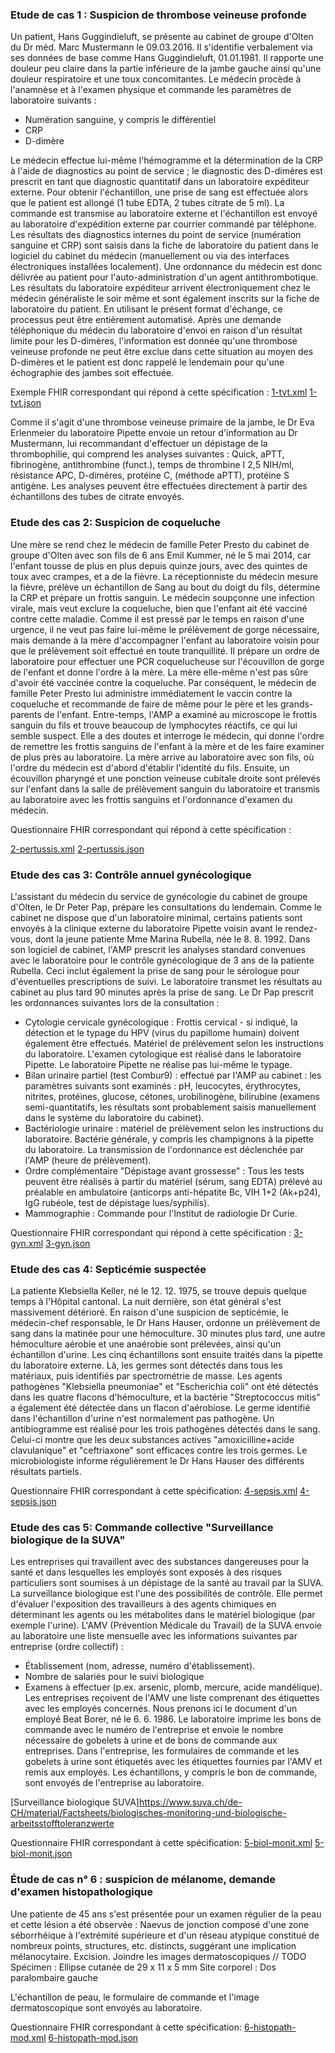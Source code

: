 ### Etude de cas 1 : Suspicion de thrombose veineuse profonde

Un patient, Hans Guggindieluft, se présente au cabinet de groupe d'Olten du Dr méd. Marc Mustermann le 09.03.2016. Il s'identifie verbalement via ses données de base comme Hans Guggindieluft, 01.01.1981. Il rapporte une douleur peu claire dans la partie inférieure de la jambe gauche ainsi qu'une douleur respiratoire et une toux concomitantes. Le médecin procède à l'anamnèse et à l'examen physique et commande les paramètres de laboratoire suivants :

* Numération sanguine, y compris le différentiel
* CRP
* D-dimère

Le médecin effectue lui-même l'hémogramme et la détermination de la CRP à l'aide de diagnostics au point de service ; le diagnostic des D-dimères est prescrit en tant que diagnostic quantitatif dans un laboratoire expéditeur externe. Pour obtenir l'échantillon, une prise de sang est effectuée alors que le patient est allongé (1 tube EDTA, 2 tubes citrate de 5 ml). La commande est transmise au laboratoire externe et l'échantillon est envoyé au laboratoire d'expédition externe par courrier commandé par téléphone. Les résultats des diagnostics internes du point de service (numération sanguine et CRP) sont saisis dans la fiche de laboratoire du patient dans le logiciel du cabinet du médecin (manuellement ou via des interfaces électroniques installées localement). Une ordonnance du médecin est donc délivrée au patient pour l'auto-administration d'un agent antithrombotique.
Les résultats du laboratoire expéditeur arrivent électroniquement chez le médecin généraliste le soir même et sont également inscrits sur la fiche de laboratoire du patient. En utilisant le présent format d'échange, ce processus peut être entièrement automatisé. Après une demande téléphonique du médecin du laboratoire d'envoi en raison d'un résultat limite pour les D-dimères, l'information est donnée qu'une thrombose veineuse profonde ne peut être exclue dans cette situation au moyen des D-dimères et le patient est donc rappelé le lendemain pour qu'une échographie des jambes soit effectuée.

Exemple FHIR correspondant qui répond à cette spécification :
[1-tvt.xml](https://github.com/hl7ch/ch-lab-order/tree/master/input/examples/bundle/1-tvt.xml)
[1-tvt.json](https://fhir.ch/ig/ch-lab-order/Questionnaire-1-tvt.json.html)

Comme il s'agit d'une thrombose veineuse primaire de la jambe, le Dr Eva Erlenmeier du laboratoire Pipette envoie un retour d'information au Dr Mustermann, lui recommandant d'effectuer un dépistage de la thrombophilie, qui comprend les analyses suivantes :
Quick, aPTT, fibrinogène, antithrombine (funct.), temps de thrombine I 2,5 NIH/ml, résistance APC, D-dimères, protéine C, (méthode aPTT), protéine S antigène.
Les analyses peuvent être effectuées directement à partir des échantillons des tubes de citrate envoyés.

### Etude des cas 2: Suspicion de coqueluche

Une mère se rend chez le médecin de famille Peter Presto du cabinet de groupe d'Olten avec son fils de 6 ans Emil Kummer, né le 5 mai 2014, car l'enfant tousse de plus en plus depuis quinze jours, avec des quintes de toux avec crampes, et a de la fièvre. La réceptionniste du médecin mesure la fièvre, prélève un échantillon de Sang au bout du doigt du fils, détermine la CRP et prépare un frottis sanguin. Le médecin soupçonne une infection virale, mais veut exclure la coqueluche, bien que l'enfant ait été vacciné contre cette maladie. Comme il est pressé par le temps en raison d'une urgence, il ne veut pas faire lui-même le prélèvement de gorge nécessaire, mais demande à la mère d'accompagner l'enfant au laboratoire voisin pour que le prélèvement soit effectué en toute tranquillité.
Il prépare un ordre de laboratoire pour effectuer une PCR coquelucheuse sur l'écouvillon de gorge de l'enfant et donne l'ordre à la mère. La mère elle-même n'est pas sûre d'avoir été vaccinée contre la coqueluche. Par conséquent, le médecin de famille Peter Presto lui administre immédiatement le vaccin contre la coqueluche et recommande de faire de même pour le père et les grands-parents de l'enfant. Entre-temps, l'AMP a examiné au microscope le frottis sanguin du fils et trouve beaucoup de lymphocytes réactifs, ce qui lui semble suspect. Elle a des doutes et interroge le médecin, qui donne l'ordre de remettre les frottis sanguins de l'enfant à la mère et de les faire examiner de plus près au laboratoire.
La mère arrive au laboratoire avec son fils, où l'ordre du médecin est d'abord d'établir l'identité du fils. Ensuite, un écouvillon pharyngé et une ponction veineuse cubitale droite sont prélevés sur l'enfant dans la salle de prélèvement sanguin du laboratoire et transmis au laboratoire avec les frottis sanguins et l'ordonnance d'examen du médecin.

Questionnaire FHIR correspondant qui répond à cette spécification :

[2-pertussis.xml](https://fhir.ch/ig/ch-lab-order/Questionnaire-2-pertussis.xml.html)
[2-pertussis.json](https://fhir.ch/ig/ch-lab-order/Questionnaire-2-pertussis.json.html)

### Etude des cas 3: Contrôle annuel gynécologique

L'assistant du médecin du service de gynécologie du cabinet de groupe d'Olten, le Dr Peter Pap, prépare les consultations du lendemain. Comme le cabinet ne dispose que d'un laboratoire minimal, certains patients sont envoyés à la clinique externe du laboratoire Pipette voisin avant le rendez-vous, dont la jeune patiente Mme Marina Rubella, née le 8. 8. 1992. Dans son logiciel de cabinet, l'AMP prescrit les analyses standard convenues avec le laboratoire pour le contrôle gynécologique de 3 ans de la patiente Rubella. Ceci inclut également la prise de sang pour le sérologue pour d'éventuelles prescriptions de suivi.
Le laboratoire transmet les résultats au cabinet au plus tard 90 minutes après la prise de sang. Le Dr Pap prescrit les ordonnances suivantes lors de la consultation :

* Cytologie cervicale gynécologique : Frottis cervical - si indiqué, la détection et le typage du HPV (virus du papillome humain) doivent également être effectués.
 Matériel de prélèvement selon les instructions du laboratoire.
 L'examen cytologique est réalisé dans le laboratoire Pipette. Le laboratoire Pipette ne réalise pas lui-même le typage.
* Bilan urinaire partiel (test Combur9) : effectué par l'AMP au cabinet : les paramètres suivants sont examinés : pH, leucocytes, érythrocytes, nitrites, protéines, glucose, cétones, urobilinogène, bilirubine (examens semi-quantitatifs, les résultats sont probablement saisis manuellement dans le système du laboratoire du cabinet).
* Bactériologie urinaire : matériel de prélèvement selon les instructions du laboratoire.
Bactérie générale, y compris les champignons à la pipette du laboratoire.
La transmission de l'ordonnance est déclenchée par l'AMP (heure de prélèvement).
* Ordre complémentaire "Dépistage avant grossesse" : Tous les tests peuvent être réalisés à partir du matériel (sérum, sang EDTA) prélevé au préalable en ambulatoire (anticorps anti-hépatite Bc, VIH 1+2 (Ak+p24), IgG rubéole, test de dépistage lues/syphilis).
* Mammographie : Commande pour l'Institut de radiologie Dr Curie.

Questionnaire FHIR correspondant qui répond à cette spécification :
[3-gyn.xml](https://fhir.ch/ig/ch-lab-order/Questionnaire-3-gyn.xml.html)
[3-gyn.json](https://fhir.ch/ig/ch-lab-order/Questionnaire-3-gyn.json.html)

### Etude des cas 4: Septicémie suspectée

La patiente Klebsiella Keller, né le 12. 12. 1975, se trouve depuis quelque temps à l'Hôpital cantonal. La nuit dernière, son état général s'est massivement détérioré. En raison d'une suspicion de septicémie, le médecin-chef responsable, le Dr Hans Hauser, ordonne un prélèvement de sang dans la matinée pour une hémoculture. 30 minutes plus tard, une autre hémoculture aérobie et une anaérobie sont prélevées, ainsi qu'un échantillon d'urine.
Les cinq échantillons sont ensuite traités dans la pipette du laboratoire externe. Là, les germes sont détectés dans tous les matériaux, puis identifiés par spectrométrie de masse. Les agents pathogènes "Klebsiella pneumoniae" et "Escherichia coli" ont été détectés dans les quatre flacons d'hémoculture, et la bactérie "Streptococcus mitis" a également été détectée dans un flacon d'aérobiose. Le germe identifié dans l'échantillon d'urine n'est normalement pas pathogène.
Un antibiogramme est réalisé pour les trois pathogènes détectés dans le sang. Celui-ci montre que les deux substances actives "amoxicilline+acide clavulanique" et "ceftriaxone" sont efficaces contre les trois germes. Le microbiologiste informe régulièrement le Dr Hans Hauser des différents résultats partiels.

Questionnaire FHIR correspondant à cette spécification:
[4-sepsis.xml](https://fhir.ch/ig/ch-lab-order/Questionnaire-4-sepsis.xml.html)
[4-sepsis.json](https://fhir.ch/ig/ch-lab-order/Questionnaire-4-sepsis.json.html)

### Etude des cas 5: Commande collective "Surveillance biologique de la SUVA"

Les entreprises qui travaillent avec des substances dangereuses pour la santé et dans lesquelles les employés sont exposés à des risques particuliers sont soumises à un dépistage de la santé au travail par la SUVA. La surveillance biologique est l'une des possibilités de contrôle. Elle permet d'évaluer l'exposition des travailleurs à des agents chimiques en déterminant les agents ou les métabolites dans le matériel biologique (par exemple l'urine).
L'AMV (Prévention Médicale du Travail) de la SUVA envoie au laboratoire une liste mensuelle avec les informations suivantes par entreprise (ordre collectif) :

* Établissement (nom, adresse, numéro d'établissement).
* Nombre de salariés pour le suivi biologique
* Examens à effectuer (p.ex. arsenic, plomb, mercure, acide mandélique).
Les entreprises reçoivent de l'AMV une liste comprenant des étiquettes avec les employés concernés. Nous prenons ici le document d'un employé Beat Borer, né le 6. 6. 1986. Le laboratoire imprime les bons de commande avec le numéro de l'entreprise et envoie le nombre nécessaire de gobelets à urine et de bons de commande aux entreprises. Dans l'entreprise, les formulaires de commande et les gobelets à urine sont étiquetés avec les étiquettes fournies par l'AMV et remis aux employés. Les échantillons, y compris le bon de commande, sont envoyés de l'entreprise au laboratoire.

[Surveillance biologique SUVA]<https://www.suva.ch/de-CH/material/Factsheets/biologisches-monitoring-und-biologische-arbeitsstofftoleranzwerte>

Questionnaire FHIR correspondant à cette spécification:
[5-biol-monit.xml](https://fhir.ch/ig/ch-lab-order/Questionnaire-5-biol-monit.xml.html)
[5-biol-monit.json](https://fhir.ch/ig/ch-lab-order/Questionnaire-5-biol-monit.json.html)

### Étude de cas n° 6 : suspicion de mélanome, demande d'examen histopathologique

Une patiente de 45 ans s'est présentée pour un examen régulier de la peau et cette lésion a été observée : Naevus de jonction composé d'une zone séborrhéique à l'extrémité supérieure et d'un réseau atypique constitué de nombreux points, structures, etc. distincts, suggérant une implication mélanocytaire. Excision. Joindre les images dermatoscopiques // TODO Spécimen : Ellipse cutanée de 29 x 11 x 5 mm Site corporel : Dos paralombaire gauche

L'échantillon de peau, le formulaire de commande et l'image dermatoscopique sont envoyés au laboratoire.

Questionnaire FHIR correspondant à cette spécification:
[6-histopath-mod.xml](https://fhir.ch/ig/ch-lab-order/Questionnaire-6-histopath-mod.xml.html)
[6-histopath-mod.json](https://fhir.ch/ig/ch-lab-order/Questionnaire-6-histopath-mod.json.html)
